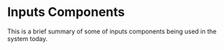 # Inputs Components

This is a brief summary of some of inputs components being used in the system today.

##
